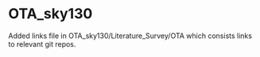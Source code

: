 # OTA_sky130

Added links file in OTA_sky130/Literature_Survey/OTA which consists links to relevant git repos.
